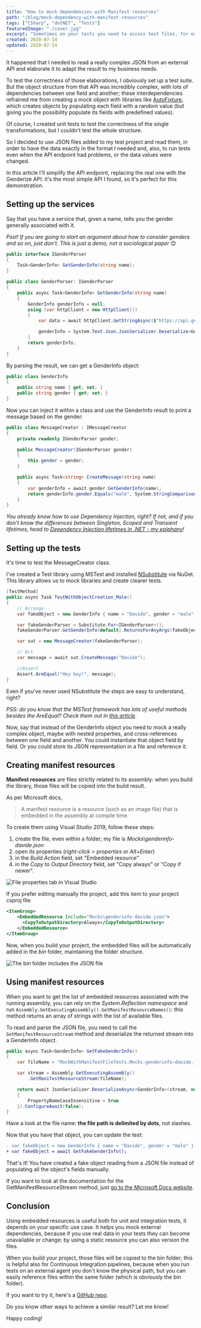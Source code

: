 ```yaml
---
title: "How to mock dependencies with Manifest resources"
path: "/blog/mock-dependency-with-manifest-resources"
tags: ["CSharp", "dotNET", "Tests"]
featuredImage: "./cover.jpg"
excerpt: "Sometimes on your tests you need to access test files, for example for mocking external data. With manifest resources you can easily reference files for your tests."
created: 2020-07-14
updated: 2020-07-14
---
```


It happened that I needed to read a really complex JSON from an external API and elaborate it to adapt the result to my business needs.

To test the correctness of those elaborations, I obviously set up a test suite. But the object structure from that API was incredibly complex, with lots of dependencies between one field and another; these interdependencies refrained me from creating a mock object with libraries like [AutoFixture](https://github.com/AutoFixture/AutoFixture "AutoFixture on GitHub"), which creates objects by populating each field with a random value (but giving you the possibility populate its fields with predefined values).

Of course, I created unit tests to test the correctness of the single transformations, but I couldn't test the whole structure.

So I decided to use JSON files added to my test project and read them, in order to have the data exactly in the format I needed and, also, to run tests even when the API endpoint had problems, or the data values were changed.

In this article I'll simplify the API endpoint, replacing the real one with the Genderize API: it's the most simple API I found, so it's perfect for this demonstration.

## Setting up the services

Say that you have a service that, given a name, tells you the gender generally associated with it. 

_Psst! If you are going to start an argument about how to consider genders and so on, just don't. This is just a demo, not a sociological paper_ 😊

```cs
public interface IGenderParser
{
    Task<GenderInfo> GetGenderInfo(string name);
}

public class GenderParser: IGenderParser
{
    public async Task<GenderInfo> GetGenderInfo(string name)
    {
        GenderInfo genderInfo = null;
        using (var httpClient = new HttpClient())
        {
            var data = await httpClient.GetStringAsync($"https://api.genderize.io/?name={name}");

            genderInfo = System.Text.Json.JsonSerializer.Deserialize<GenderInfo>(data);
        }
        return genderInfo;
    }
}
```

By parsing the result, we can get a GenderInfo object:

```cs
public class GenderInfo
{
    public string name { get; set; }
    public string gender { get; set; }
}
```

Now you can inject it within a class and use the GenderInfo result to print a message based on the gender:

```cs
public class MessageCreator : IMessageCreator
{
    private readonly IGenderParser gender;

    public MessageCreator(IGenderParser gender)
    {
        this.gender = gender;
    }

    public async Task<string> CreateMessage(string name)
    {
        var genderInfo = await gender.GetGenderInfo(name);
        return genderInfo.gender.Equals("male", System.StringComparison.OrdinalIgnoreCase) ? "Hey boy!" : "Hey girl!";
    }
}
```

_You already know how to use Dependency Injection, right? If not, and if you don't know the differences between Singleton, Scoped and Transient lifetimes, head to [Dependency Injection lifetimes in .NET - my epiphany](./dependency-injection-lifetimes "Dependency Injection lifetimes in .NET - my epiphany")!_

## Setting up the tests

It's time to test the MessageCreator class.

I've created a Test library using MSTest and installed [NSubstitute](https://github.com/nsubstitute/NSubstitute "NSubstitute on GitHub") via NuGet. This library allows us to mock libraries and create clearer tests.

```cs
[TestMethod]
public async Task TestWithObjectCreation_Male()
{
    // Arrange
    var fakeObject = new GenderInfo { name = "Davide", gender = "male" };

    var fakeGenderParser = Substitute.For<IGenderParser>();
    fakeGenderParser.GetGenderInfo(default).ReturnsForAnyArgs(fakeObject);

    var sut = new MessageCreator(fakeGenderParser);

    // Act
    var message = await sut.CreateMessage("Davide");

    //Assert
    Assert.AreEqual("Hey boy!", message);
}
```

Even if you've never used NSubstitute the steps are easy to understand, right?

_PSS: do you know that the MSTest framework has lots of useful methods besides the AreEqual? Check them out in [this article](/mstests-assert-overview "MSTest Assert class - an overview")_.

Now, say that instead of the GenderInfo object you need to mock a really complex object, maybe with nested properties, and cross-references between one field and another. You could instantiate that object field by field. Or you could store its JSON representation in a file and reference it.

## Creating manifest resources

__Manifest resources__ are files strictly related to its assembly: when you build the library, those files will be copied into the build result.

As per Microsoft docs,

> A manifest resource is a resource (such as an image file) that is embedded in the assembly at compile time.

To create them using Visual Studio 2019, follow these steps:

1. create the file, even within a folder; my file is _Mocks\genderinfo-davide.json_
2. open its properties (_right-click > properties_ or _Alt+Enter_)
3. in the _Build Action_ field, set "Embedded resource"
4. in the _Copy to Output Directory_ field, set "Copy always" or "Copy if newer".

![File properties tab in Visual Studio](./file-properties.png "File properties in Visual Studio")

If you prefer editing manually the project, add this item to your project csproj file

```xml
<ItemGroup>
    <EmbeddedResource Include="Mocks\genderinfo-davide.json">
      <CopyToOutputDirectory>Always</CopyToOutputDirectory>
    </EmbeddedResource>
</ItemGroup>
```

Now, when you build your project, the embedded files will be automatically added in the _bin_ folder, maintaining the folder structure.

![The bin folder includes the JSON file](./file-available-in-bin.png "The resource is embedded in the bin folder")

## Using manifest resources

When you want to get the list of embedded resources associated with the running assembly, you can rely on the _System.Reflection namespace_ and run `Assembly.GetExecutingAssembly().GetManifestResourceNames()`: this method returns an array of strings with the list of available files. 

To read and parse the JSON file, you need to call the `GetManifestResourceStream` method and deserialize the returned stream into a GenderInfo object.

```cs
public async Task<GenderInfo> GetFakeGenderInfo()
{
    var fileName = "MockWithManifestFileTests.Mocks.genderinfo-davide.json";

    var stream = Assembly.GetExecutingAssembly()
        .GetManifestResourceStream(fileName);

    return await JsonSerializer.DeserializeAsync<GenderInfo>(stream, new JsonSerializerOptions
    {
        PropertyNameCaseInsensitive = true
    }).ConfigureAwait(false);
}
```

Have a look at the file name: __the file path is delimited by dots__, not slashes.

Now that you have that object, you can update the test:

```diff
- var fakeObject = new GenderInfo { name = "Davide", gender = "male" };
+ var fakeObject = await GetFakeGenderInfo();
```

That's it! You have created a fake object reading from a JSON file instead of populating all the object's fields manually.

If you want to look at the documentation for the GetManifestResourceStream method, just [go to the Microsoft Docs website](https://docs.microsoft.com/en-us/dotnet/api/system.reflection.assembly.getmanifestresourcestream?view=netcore-3.1#System_Reflection_Assembly_GetManifestResourceStream_System_String_ "GetManifestResourceStream documentation").

## Conclusion

Using embedded resources is useful both for unit and integration tests, it depends on your specific use case.
It helps you mock external dependencies, because if you use real data in your tests they can become unavailable or change: by using a static resource you can also version the files.

When you build your project, those files will be copied to the bin folder; this is helpful also for Continuous Integration pipelines, because when you run tests on an external agent you don't know the physical path, but you can easily reference files within the same folder (which is obviously the bin folder).

If you want to try it, here's a [GitHub repo](https://github.com/code4it-dev/MockWithManifestFile "MockWithManifestFile repository on GitHub").

Do you know other ways to achieve a similar result? Let me know!

Happy coding!
